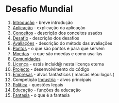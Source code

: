 # Desafio Mundial

1. [Introdução](./INTRO.md) - breve introdução
2. [Aplicação](./APP.md) - explicação da aplicação
3. [Conceitos](./) - descrição dos conceitos usados
4. [Desafio](./DESAFIO.md) - descrição dos desafios
5. [Avaliações](./AVALIA.md) - descrição do método das avaliações
6. [Pontos](./PONTOS.md) - o que são pontos e para que servem
7. [Moedas](./MOEDAS.md) - o que são moedas e como usa-las
8. [Comunidades](./COMUNIDADES.md)
9. [Licença](./LICENCA.md) - estás incluid@ nesta licença eterna
10. [Projecto](./PROJECTO.md) - desenvolvimento do código
11. [Empresas](./EMPRESAS.md) - alvos fantásticos ( marcas e\ou logos )
12. Competição [Industria](./INDUSTRIA.md) - alvos principais
13. [Política](./POLITICA.md) - questões legais
14. [Educação](./EDUCA.md) - funções da educação
15. [Fantasia](./FANTASIA.md) - o que é a fantasia
